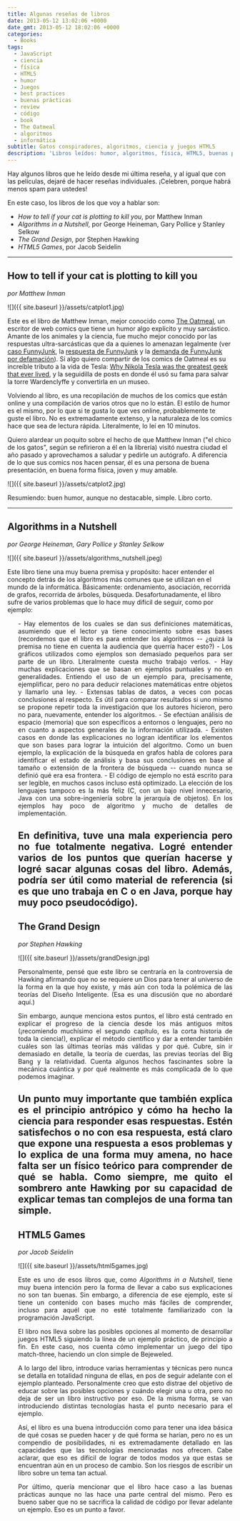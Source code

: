 ```yaml
---
title: Algunas reseñas de libros
date: 2013-05-12 13:02:06 +0000
date_gmt: 2013-05-12 18:02:06 +0000
categories:
  - Books
tags:
  - JavaScript
  - ciencia
  - física
  - HTML5
  - humor
  - Juegos
  - best practices
  - buenas prácticas
  - review
  - código
  - book
  - The Oatmeal
  - algoritmos
  - informática
subtitle: Gatos conspiradores, algoritmos, ciencia y juegos HTML5
description: 'Libros leídos: humor, algoritmos, física, HTML5, buenas prácticas.'
---
```



Hay algunos libros que he leído desde mi última reseña, y al igual que con las películas, dejaré de hacer reseñas individuales. ¡Celebren, porque habrá menos spam para ustedes!

En este caso, los libros de los que voy a hablar son:

- _How to tell if your cat is plotting to kill you_, por Matthew Inman
- _Algorithms in a Nutshell_, por George Heineman, Gary Pollice y Stanley Selkow
- _The Grand Design_, por Stephen Hawking
- _HTML5 Games_, por Jacob Seidelin

<!--more-->

---

## How to tell if your cat is plotting to kill you

_por Matthew Inman_

![]({{ site.baseurl }}/assets/catplot1.jpg)

Este es el libro de Matthew Inman, mejor conocido como [The Oatmeal](http://theoatmeal.com/), un escritor de web comics que tiene un humor algo explícito y muy sarcástico. Amante de los animales y la ciencia, fue mucho mejor conocido por las respuestas ultra-sarcásticas que da a quienes lo amenazan legalmente (ver [caso FunnyJunk](http://theoatmeal.com/blog/funnyjunk), la [respuesta de FunnyJunk](http://theoatmeal.com/blog/funnyjunk2) y la [demanda de FunnyJunk por defamación](http://theoatmeal.com/blog/funnyjunk_letter)). Si algo quiero compartir de los comics de Oatmeal es su increíble tributo a la vida de Tesla: [Why Nikola Tesla was the greatest geek that ever lived](http://theoatmeal.com/comics/tesla), y la seguidilla de posts en donde él usó su fama para salvar la torre Wardenclyffe y convertirla en un museo.

Volviendo al libro, es una recopilación de muchos de los comics que están online y una compilación de varios otros que no lo están. El estilo de humor es el mismo, por lo que si te gusta lo que ves online, probablemente te guste el libro. No es extremadamente extenso, y la naturaleza de los comics hace que sea de lectura rápida. Literalmente, lo leí en 10 minutos.

Quiero alardear un poquito sobre el hecho de que Matthew Inman ("el chico de los gatos", según se refirieron a él en la librería) visitó nuestra ciudad el año pasado y aprovechamos a saludar y pedirle un autógrafo. A diferencia de lo que sus comics nos hacen pensar, él es una persona de buena presentación, en buena forma física, joven y muy amable.

![]({{ site.baseurl }}/assets/catplot2.jpg)


Resumiendo: buen humor, aunque no destacable, simple. Libro corto.

---

## Algorithms in a Nutshell

_por George Heineman, Gary Pollice y Stanley Selkow_

![]({{ site.baseurl }}/assets/algorithms_nutshell.jpeg)


Este libro tiene una muy buena premisa y propósito: hacer entender el concepto detrás de los algoritmos más comunes que se utilizan en el mundo de la informática. Básicamente: ordenamiento, asociación, recorrida de grafos, recorrida de árboles, búsqueda. Desafortunadamente, el libro sufre de varios problemas que lo hace muy difícil de seguir, como por ejemplo:
<ul style="text-align: justify;">
- Hay elementos de los cuales se dan sus definiciones matemáticas, asumiendo que el lector ya tiene conocimiento sobre esas bases (recordemos que el libro es para entender los algoritmos --  ¿quizá la premisa no tiene en cuenta la audiencia que querría hacer esto?)
- Los gráficos utilizados como ejemplos son demasiado pequeños para ser parte de un libro. Literalmente cuesta mucho trabajo verlos.
- Hay muchas explicaciones que se basan en ejemplos puntuales y no en generalidades. Entiendo el uso de un ejemplo para, precisamente, ejemplificar, pero no para deducir relaciones matemáticas entre objetos y llamarlo una ley.
- Extensas tablas de datos, a veces con pocas conclusiones al respecto. Es útil para comparar resultados si uno mismo se propone repetir toda la investigación que los autores hicieron, pero no para, nuevamente, entender los algoritmos.
- Se efectúan análisis de espacio (memoria) que son específicos a entornos o lenguajes, pero no en cuanto a aspectos generales de la información utilizada.
- Existen casos en donde las explicaciones no logran identificar los elementos que son bases para lograr la intuición del algoritmo. Como un buen ejemplo, la explicación de la búsqueda en grafos habla de colores para identificar el estado de análisis y basa sus conclusiones en base al tamaño o extensión de la frontera de búsqueda -- cuando nunca se definió qué era esa frontera.
- El código de ejemplo no está escrito para ser legible, en muchos casos incluso está optimizado. La elección de los lenguajes tampoco es la más feliz (C, con un bajo nivel innecesario, Java con una sobre-ingeniería sobre la jerarquía de objetos). En los ejemplos hay poco de algoritmo y mucho de detalles de implementación.

En definitiva, tuve una mala experiencia pero no fue totalmente negativa. Logré entender varios de los puntos que querían hacerse y logré sacar algunas cosas del libro. Además, podría ser útil como material de referencia (si es que uno trabaja en C o en Java, porque hay muy poco pseudocódigo).
---

## The Grand Design

_por Stephen Hawking_

![]({{ site.baseurl }}/assets/grandDesign.jpg)


Personalmente, pensé que este libro se centraría en la controversia de Hawking afirmando que no se requiere un Dios para tener al universo de la forma en la que hoy existe, y más aún con toda la polémica de las teorías del Diseño Inteligente. (Esa es una discusión que no abordaré aquí.)

Sin embargo, aunque menciona estos puntos, el libro está centrado en explicar el progreso de la ciencia desde los más antiguos mitos (¡recomiendo muchísimo el segundo capítulo, es la corta historia de toda la ciencia!), explicar el método científico y dar a entender también cuáles son las últimas teorías más válidas y por qué. Cubre, sin ir demasiado en detalle, la teoría de cuerdas, las previas teorías del Big Bang y la relatividad. Cuenta algunos hechos fascinantes sobre la mecánica cuántica y por qué realmente es más complicada de lo que podemos imaginar.

Un punto muy importante que también explica es el principio antrópico y cómo ha hecho la ciencia para responder esas respuestas. Estén satisfechos o no con esa respuesta, está claro que expone una respuesta a esos problemas y lo explica de una forma muy amena, no hace falta ser un físico teórico para comprender de qué se habla. Como siempre, me quito el sombrero ante Hawking por su capacidad de explicar temas tan complejos de una forma tan simple.
---

## HTML5 Games

_por Jacob Seidelin_

![]({{ site.baseurl }}/assets/html5games.jpg)


Este es uno de esos libros que, como _Algorithms in a Nutshell_, tiene muy buena intención pero la forma de llevar a cabo sus explicaciones no son tan buenas. Sin embargo, a diferencia de ese ejemplo, este sí tiene un contenido con bases mucho más fáciles de comprender, incluso para aquél que no esté totalmente familiarizado con la programación JavaScript.

El libro nos lleva sobre las posibles opciones al momento de desarrollar juegos HTML5 siguiendo la línea de un ejemplo práctico, de principio a fin. En este caso, nos cuenta cómo implementar un juego del tipo match-three, haciendo un clon simple de Bejeweled.

A lo largo del libro, introduce varias herramientas y técnicas pero nunca se detalla en totalidad ninguna de ellas, en pos de seguir adelante con el ejemplo planteado. Personalmente creo que esto distrae del objetivo de educar sobre las posibles opciones y cuándo elegir una u otra, pero no deja de ser un libro instructivo por eso. De la misma forma, se van introduciendo distintas tecnologías hasta el punto necesario para el ejemplo.

Así, el libro es una buena introducción como para tener una idea básica de qué cosas se pueden hacer y de qué forma se harían, pero no es un compendio de posibilidades, ni es extremadamente detallado en las capacidades que las tecnologías mencionadas nos ofrecen. Cabe aclarar, que eso es difícil de lograr de todos modos ya que estas se encuentran aún en un proceso de cambio. Son los riesgos de escribir un libro sobre un tema tan actual.

Por último, quería mencionar que el libro hace caso a las buenas prácticas aunque no las hace una parte central del mismo. Pero es bueno saber que no se sacrifica la calidad de código por llevar adelante un ejemplo. Eso es un punto a favor.
